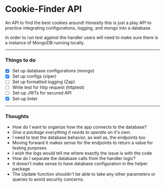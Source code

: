 # Cookie-Finder API

An API to find the best cookies around! Honestly this is just a play API to practice integrating configurations, logging, and mongo into a database.

In order to run test against the handler users will need to make sure there is a instance of MongoDB running locally.

---

### Things to do 

- [x] Set up database configurations (mongo)
- [x] Set up configs (viper)
- [ ] Set up formatted logging (Zap)
- [ ] Write test for http request (httptest)
- [ ] Set-up JWTs for secured API
- [x] Set-up linter

--- 

### Thoughts

- How do I want to organize how the app connects to the database?
- *Give a package everything it needs to operate on it's own.*
- I need to test the database behavior, as well as, the endpoints too
- Moving forward it makes sense for the endpoints to return a value for testing purposes
- I wish the logs would tell me where exactly the issue is with the code
- How do I separate the database calls from the handler logic?
- It doesn't make sense to have database configuration in the helper package
- The Update function shouldn't be able to take any other parameters or queries to avoid security concerns.